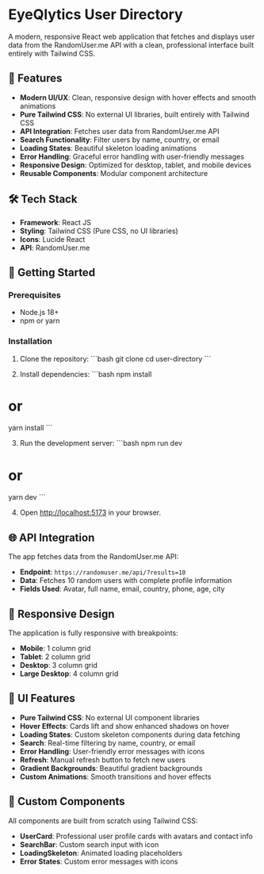 # EyeQlytics User Directory

A modern, responsive React web application that fetches and displays user data from the RandomUser.me API with a clean, professional interface built entirely with Tailwind CSS.

## 🚀 Features

- **Modern UI/UX**: Clean, responsive design with hover effects and smooth animations
- **Pure Tailwind CSS**: No external UI libraries, built entirely with Tailwind CSS
- **API Integration**: Fetches user data from RandomUser.me API
- **Search Functionality**: Filter users by name, country, or email
- **Loading States**: Beautiful skeleton loading animations
- **Error Handling**: Graceful error handling with user-friendly messages
- **Responsive Design**: Optimized for desktop, tablet, and mobile devices
- **Reusable Components**: Modular component architecture

## 🛠️ Tech Stack

- **Framework**: React JS
- **Styling**: Tailwind CSS (Pure CSS, no UI libraries)
- **Icons**: Lucide React
- **API**: RandomUser.me


## 🚀 Getting Started

### Prerequisites

- Node.js 18+ 
- npm or yarn

### Installation

1. Clone the repository:
\`\`\`bash
git clone <repository-url>
cd user-directory
\`\`\`

2. Install dependencies:
\`\`\`bash
npm install
# or
yarn install
\`\`\`

3. Run the development server:
\`\`\`bash
npm run dev
# or
yarn dev
\`\`\`

4. Open [http://localhost:5173](http://localhost:5173) in your browser.

## 🌐 API Integration

The app fetches data from the RandomUser.me API:
- **Endpoint**: `https://randomuser.me/api/?results=10`
- **Data**: Fetches 10 random users with complete profile information
- **Fields Used**: Avatar, full name, email, country, phone, age, city

## 📱 Responsive Design

The application is fully responsive with breakpoints:
- **Mobile**: 1 column grid
- **Tablet**: 2 column grid  
- **Desktop**: 3 column grid
- **Large Desktop**: 4 column grid

## 🎨 UI Features

- **Pure Tailwind CSS**: No external UI component libraries
- **Hover Effects**: Cards lift and show enhanced shadows on hover
- **Loading States**: Custom skeleton components during data fetching
- **Search**: Real-time filtering by name, country, or email
- **Error Handling**: User-friendly error messages with icons
- **Refresh**: Manual refresh button to fetch new users
- **Gradient Backgrounds**: Beautiful gradient backgrounds
- **Custom Animations**: Smooth transitions and hover effects

## 🎯 Custom Components

All components are built from scratch using Tailwind CSS:
- **UserCard**: Professional user profile cards with avatars and contact info
- **SearchBar**: Custom search input with icon
- **LoadingSkeleton**: Animated loading placeholders
- **Error States**: Custom error messages with icons


